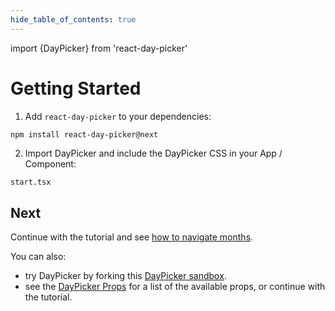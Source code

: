 ```yaml
---
hide_table_of_contents: true
---
```


import {DayPicker} from 'react-day-picker'

# Getting Started

1. Add `react-day-picker` to your dependencies:

```bash
npm install react-day-picker@next
```

2. Import DayPicker and include the DayPicker CSS in your App / Component:

```include
start.tsx
```

## Next

Continue with the tutorial and see [how to navigate months](/basics/navigation).

You can also:

- try DayPicker by forking this [DayPicker sandbox](https://codesandbox.io/s/react-day-picker-v8-eg8mw).
- see the [DayPicker Props](/api/interfaces/daypickerbase) for a list of the
  available props, or continue with the tutorial.
